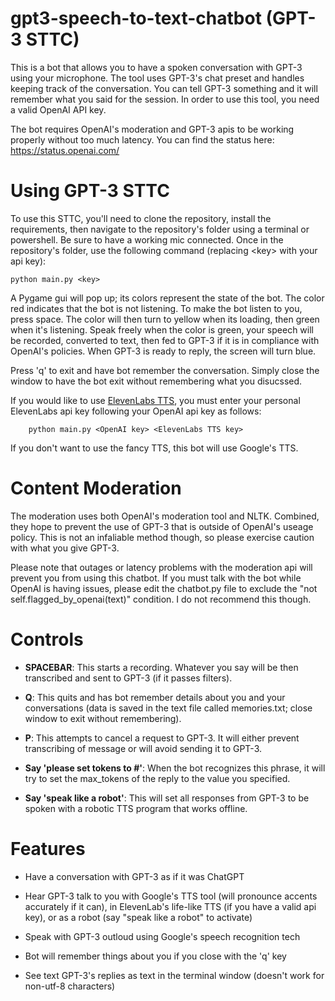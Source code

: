 # gpt3-speech-to-text-chatbot (GPT-3 STTC)

This is a bot that allows you to have a spoken conversation with GPT-3 using your microphone. The tool uses GPT-3's chat preset and handles keeping track of the conversation. You can tell GPT-3 something and it will remember what you said for the session. In order to use this tool, you need a valid OpenAI API key.

The bot requires OpenAI's moderation and GPT-3 apis to be working properly without too much latency. You can find the status here: https://status.openai.com/

# Using GPT-3 STTC

To use this STTC, you'll need to clone the repository, install the requirements, then navigate to the repository's folder using a terminal or powershell. Be sure to have a working mic connected. Once in the repository's folder, use the following command (replacing \<key\> with your api key):

    python main.py <key>
    
A Pygame gui will pop up; its colors represent the state of the bot. The color red indicates that the bot is not listening. To make the bot listen to you, press space. The color will then turn to yellow when its loading, then green when it's listening. Speak freely when the color is green, your speech will be recorded, converted to text, then fed to GPT-3 if it is in compliance with OpenAI's policies. When GPT-3 is ready to reply, the screen will turn blue.

Press 'q' to exit and have bot remember the conversation. Simply close the window to have the bot exit without remembering what you disucssed.

If you would like to use [ElevenLabs TTS](https://beta.elevenlabs.io/speech-synthesis), you must enter your personal ElevenLabs api key following your OpenAI api key as follows:

        python main.py <OpenAI key> <ElevenLabs TTS key>

If you don't want to use the fancy TTS, this bot will use Google's TTS.

# Content Moderation

The moderation uses both OpenAI's moderation tool and NLTK. Combined, they hope to prevent the use of GPT-3 that is outside of OpenAI's useage policy. This is not an infaliable method though, so please exercise caution with what you give GPT-3.

Please note that outages or latency problems with the moderation api will prevent you from using this chatbot. If you must talk with the bot while OpenAI is having issues, please edit the chatbot.py file to exclude the "not self.flagged_by_openai(text)" condition. I do not recommend this though.


# Controls

- **SPACEBAR**: This starts a recording. Whatever you say will be then transcribed and sent to GPT-3 (if it passes filters).

- **Q**: This quits and has bot remember details about you and your conversations (data is saved in the text file called memories.txt; close window to exit without remembering).

- **P**: This attempts to cancel a request to GPT-3. It will either prevent transcribing of message or will avoid sending it to GPT-3.

- **Say 'please set tokens to #'**: When the bot recognizes this phrase, it will try to set the max_tokens of the reply to the value you specified.

- **Say 'speak like a robot'**: This will set all responses from GPT-3 to be spoken with a robotic TTS program that works offline.


# Features

- Have a conversation with GPT-3 as if it was ChatGPT

- Hear GPT-3 talk to you with Google's TTS tool (will pronounce accents accurately if it can), in ElevenLab's life-like TTS (if you have a valid api key), or as a robot (say "speak like a robot" to activate)

- Speak with GPT-3 outloud using Google's speech recognition tech  

- Bot will remember things about you if you close with the 'q' key

- See text GPT-3's replies as text in the terminal window (doesn't work for non-utf-8 characters)
